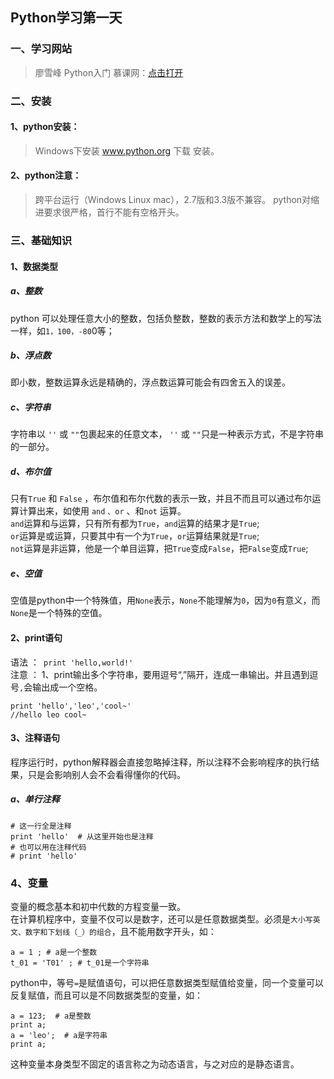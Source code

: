 ## Python学习第一天
### 一、学习网站
>廖雪峰 Python入门 慕课网：[点击打开](http://www.imooc.com/learn/177)

### 二、安装
#### 1、python安装：
>Windows下安装 www.python.org 下载 安装。  

#### 2、python注意：
>跨平台运行（Windows Linux mac），2.7版和3.3版不兼容。
>python对缩进要求很严格，首行不能有空格开头。    

### 三、基础知识
#### 1、数据类型
##### a、整数
python 可以处理任意大小的整数，包括负整数，整数的表示方法和数学上的写法一样，如`1，100，-80`0等；  
##### b、浮点数
即小数，整数运算永远是精确的，浮点数运算可能会有四舍五入的误差。  
##### c、字符串
字符串以 `''` 或 `""`包裹起来的任意文本， `''` 或 `""`只是一种表示方式，不是字符串的一部分。  
##### d、布尔值
只有`True` 和 `False` ，布尔值和布尔代数的表示一致，并且不而且可以通过布尔运算计算出来，如使用 `and` `、or` 、和`not` 运算。  
`and`运算和与运算，只有所有都为`True`，`and`运算的结果才是`True`;  
`or`运算是或运算，只要其中有一个为`True`，`or`运算结果就是`True`;  
`not`运算是非运算，他是一个单目运算，把`True`变成`False`，把`False`变成`True`;  
##### e、空值
空值是python中一个特殊值，用`None`表示，`None`不能理解为`0`，因为`0`有意义，而`None`是一个特殊的空值。  

#### 2、print语句
语法 ：` print 'hello,world!'`   
注意 ：
1、print输出多个字符串，要用逗号“,”隔开，连成一串输出。并且遇到逗号`,`会输出成一个空格。  
```
print 'hello','leo','cool~'
//hello leo cool~
```

#### 3、注释语句
程序运行时，python解释器会直接忽略掉注释，所以注释不会影响程序的执行结果，只是会影响别人会不会看得懂你的代码。   
##### a、单行注释
```
# 这一行全是注释   
print 'hello'  # 从这里开始也是注释   
# 也可以用在注释代码   
# print 'hello'  
```
### 4、变量
变量的概念基本和初中代数的方程变量一致。   
在计算机程序中，变量不仅可以是数字，还可以是任意数据类型。必须是`大小写英文、数字和下划线（_）的组合`，且不能用数字开头，如：  
```
a = 1 ; # a是一个整数
t_01 = 'T01' ; # t_01是一个字符串
```
python中，等号`=`是赋值语句，可以把任意数据类型赋值给变量，同一个变量可以反复赋值，而且可以是不同数据类型的变量，如：  
```
a = 123;  # a是整数  
print a;  
a = 'leo';  # a是字符串  
print a;
```
这种变量本身类型不固定的语言称之为动态语言，与之对应的是静态语言。  
